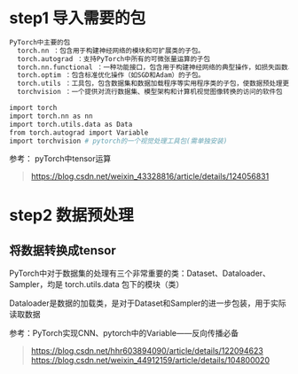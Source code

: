 
# step1 导入需要的包

```Bash
PyTorch中主要的包
  torch.nn ：包含用于构建神经网络的模块和可扩展类的子包。
  torch.autograd ：支持PyTorch中所有的可微张量运算的子包
  torch.nn.functional ：一种功能接口，包含用于构建神经网络的典型操作，如损失函数、激活函数和卷积运算
  torch.optim ：包含标准优化操作（如SGD和Adam）的子包。
  torch.utils ：工具包，包含数据集和数据加载程序等实用程序类的子包，使数据预处理更容易
  torchvision ：一个提供对流行数据集、模型架构和计算机视觉图像转换的访问的软件包

import torch
import torch.nn as nn
import torch.utils.data as Data
from torch.autograd import Variable
import torchvision # pytorch的一个视觉处理工具包(需单独安装)
```

参考： pyTorch中tensor运算

> https://blog.csdn.net/weixin_43328816/article/details/124056831

# step2 数据预处理

## 将数据转换成tensor

PyTorch中对于数据集的处理有三个非常重要的类：Dataset、Dataloader、Sampler，均是 torch.utils.data 包下的模块（类）

Dataloader是数据的加载类，是对于Dataset和Sampler的进一步包装，用于实际读取数据

参考：PyTorch实现CNN、pytorch中的Variable——反向传播必备

> https://blog.csdn.net/hhr603894090/article/details/122094623
> https://blog.csdn.net/weixin_44912159/article/details/104800020



